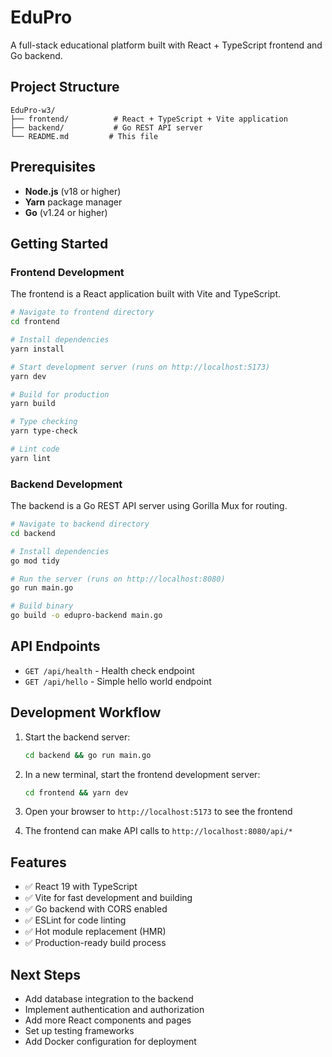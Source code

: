 # EduPro

A full-stack educational platform built with React + TypeScript frontend and Go backend.

## Project Structure

```
EduPro-w3/
├── frontend/          # React + TypeScript + Vite application
├── backend/           # Go REST API server
└── README.md         # This file
```

## Prerequisites

- **Node.js** (v18 or higher)
- **Yarn** package manager
- **Go** (v1.24 or higher)

## Getting Started

### Frontend Development

The frontend is a React application built with Vite and TypeScript.

```bash
# Navigate to frontend directory
cd frontend

# Install dependencies
yarn install

# Start development server (runs on http://localhost:5173)
yarn dev

# Build for production
yarn build

# Type checking
yarn type-check

# Lint code
yarn lint
```

### Backend Development

The backend is a Go REST API server using Gorilla Mux for routing.

```bash
# Navigate to backend directory
cd backend

# Install dependencies
go mod tidy

# Run the server (runs on http://localhost:8080)
go run main.go

# Build binary
go build -o edupro-backend main.go
```

## API Endpoints

- `GET /api/health` - Health check endpoint
- `GET /api/hello` - Simple hello world endpoint

## Development Workflow

1. Start the backend server:
   ```bash
   cd backend && go run main.go
   ```

2. In a new terminal, start the frontend development server:
   ```bash
   cd frontend && yarn dev
   ```

3. Open your browser to `http://localhost:5173` to see the frontend
4. The frontend can make API calls to `http://localhost:8080/api/*`

## Features

- ✅ React 19 with TypeScript
- ✅ Vite for fast development and building
- ✅ Go backend with CORS enabled
- ✅ ESLint for code linting
- ✅ Hot module replacement (HMR)
- ✅ Production-ready build process

## Next Steps

- Add database integration to the backend
- Implement authentication and authorization
- Add more React components and pages
- Set up testing frameworks
- Add Docker configuration for deployment